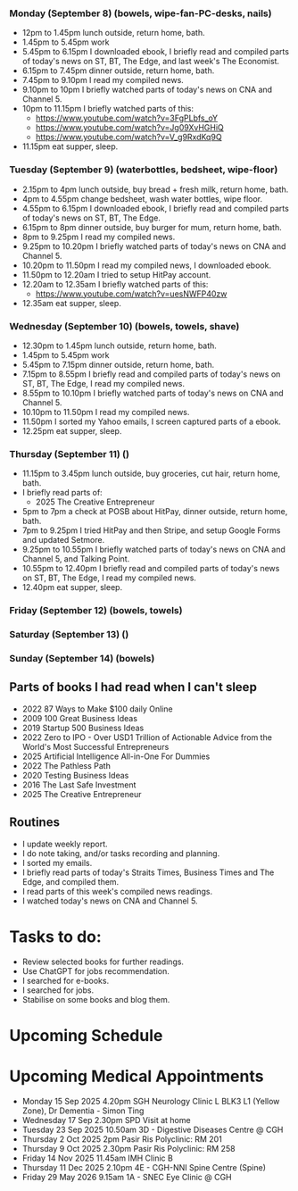### Monday (September 8) (bowels, wipe-fan-PC-desks, nails)
- 12pm to 1.45pm lunch outside, return home, bath.
- 1.45pm to 5.45pm work
- 5.45pm to 6.15pm I downloaded ebook, I briefly read and compiled parts of today's news on ST, BT, The Edge, and last week's The Economist.
- 6.15pm to 7.45pm dinner outside, return home, bath.
- 7.45pm to 9.10pm I read my compiled news.
- 9.10pm to 10pm I briefly watched parts of today's news on CNA and Channel 5.
- 10pm to 11.15pm I briefly watched parts of this:
    - https://www.youtube.com/watch?v=3FgPLbfs_oY
    - https://www.youtube.com/watch?v=Jg09XvHGHiQ
    - https://www.youtube.com/watch?v=V_g9RxdKq9Q
- 11.15pm eat supper, sleep.

### Tuesday (September 9) (waterbottles, bedsheet, wipe-floor)
- 2.15pm to 4pm lunch outside, buy bread + fresh milk, return home, bath.
- 4pm to 4.55pm change bedsheet, wash water bottles, wipe floor.
- 4.55pm to 6.15pm I downloaded ebook, I briefly read and compiled parts of today's news on ST, BT, The Edge.
- 6.15pm to 8pm dinner outside, buy burger for mum, return home, bath.
- 8pm to 9.25pm I read my compiled news.
- 9.25pm to 10.20pm I briefly watched parts of today's news on CNA and Channel 5.
- 10.20pm to 11.50pm I read my compiled news, I downloaded ebook.
- 11.50pm to 12.20am I tried to setup HitPay account.
- 12.20am to 12.35am I briefly watched parts of this:
    - https://www.youtube.com/watch?v=uesNWFP40zw
- 12.35am eat supper, sleep.

### Wednesday (September 10) (bowels, towels, shave)
- 12.30pm to 1.45pm lunch outside, return home, bath.
- 1.45pm to 5.45pm work
- 5.45pm to 7.15pm dinner outside, return home, bath.
- 7.15pm to 8.55pm I briefly read and compiled parts of today's news on ST, BT, The Edge, I read my compiled news.
- 8.55pm to 10.10pm I briefly watched parts of today's news on CNA and Channel 5.
- 10.10pm to 11.50pm I read my compiled news.
- 11.50pm I sorted my Yahoo emails, I screen captured parts of a ebook.
- 12.25pm eat supper, sleep.

### Thursday (September 11) ()
- 11.15pm to 3.45pm lunch outside, buy groceries, cut hair, return home, bath.
- I briefly read parts of:
    - 2025 The Creative Entrepreneur 
- 5pm to 7pm a check at POSB about HitPay, dinner outside, return home, bath.
- 7pm to 9.25pm I tried HitPay and then Stripe, and setup Google Forms and updated Setmore.
- 9.25pm to 10.55pm I briefly watched parts of today's news on CNA and Channel 5, and Talking Point.
- 10.55pm to 12.40pm I briefly read and compiled parts of today's news on ST, BT, The Edge, I read my compiled news.
- 12.40pm eat supper, sleep.

### Friday (September 12) (bowels, towels)


### Saturday (September 13) ()


### Sunday (September 14) (bowels)




## Parts of books I had read when I can't sleep
- 2022 87 Ways to Make $100 daily Online
- 2009 100 Great Business Ideas
- 2019 Startup 500 Business Ideas
- 2022 Zero to IPO - Over USD1 Trillion of Actionable Advice from the World's Most Successful Entrepreneurs
- 2025 Artificial Intelligence All-in-One For Dummies
- 2022 The Pathless Path
- 2020 Testing Business Ideas
- 2016 The Last Safe Investment
- 2025 The Creative Entrepreneur 

## Routines
- I update weekly report.
- I do note taking, and/or tasks recording and planning.
- I sorted my emails.
- I briefly read parts of today's Straits Times, Business Times and The Edge, and compiled them.
- I read parts of this week's compiled news readings.
- I watched today's news on CNA and Channel 5.

# Tasks to do:
- Review selected books for further readings.
- Use ChatGPT for jobs recommendation.
- I searched for e-books.
- I searched for jobs.
- Stabilise on some books and blog them.

# Upcoming Schedule

# Upcoming Medical Appointments
- Monday 15 Sep 2025 4.20pm SGH Neurology Clinic L BLK3 L1 (Yellow Zone), Dr Dementia - Simon Ting
- Wednesday 17 Sep 2.30pm SPD Visit at home
- Tuesday 23 Sep 2025 10.50am 3D - Digestive Diseases Centre @ CGH
- Thursday 2 Oct 2025 2pm Pasir Ris Polyclinic: RM 201
- Thursday 9 Oct 2025 2.30pm Pasir Ris Polyclinic: RM 258
- Friday 14 Nov 2025 11.45am IMH Clinic B
- Thursday 11 Dec 2025 2.10pm 4E - CGH-NNI Spine Centre (Spine)
- Friday 29 May 2026 9.15am 1A - SNEC Eye Clinic @ CGH
